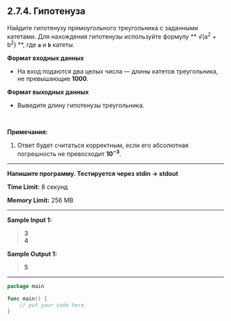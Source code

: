 ## 2.7.4. Гипотенуза

Найдите гипотенузу прямоугольного треугольника с заданными катетами. Для нахождения гипотенузы используйте формулу ** &radic;(a<sup>2</sup> + b<sup>2</sup>) **​, где **`a`** и **`b`** катеты. 

**Формат входных данных**
* На вход подаются два целых числа — длины катетов треугольника, не превышающие **1000**.

**Формат выходных данных**
* Выведите длину гипотенузы треугольника.

<br />

**Примечания:**

1. Ответ будет считаться корректным, если его абсолютная погрешность не превосходит **10<sup>−3</sup>**.

___
**Напишите программу. Тестируется через stdin → stdout**

**Time Limit:** 8 секунд

**Memory Limit:** 256 MB
___
**Sample Input 1:**
> **3<br />
> 4**

**Sample Output 1:**
> **5**

___
```Go
package main

func main() {
    // put your code here
}
```